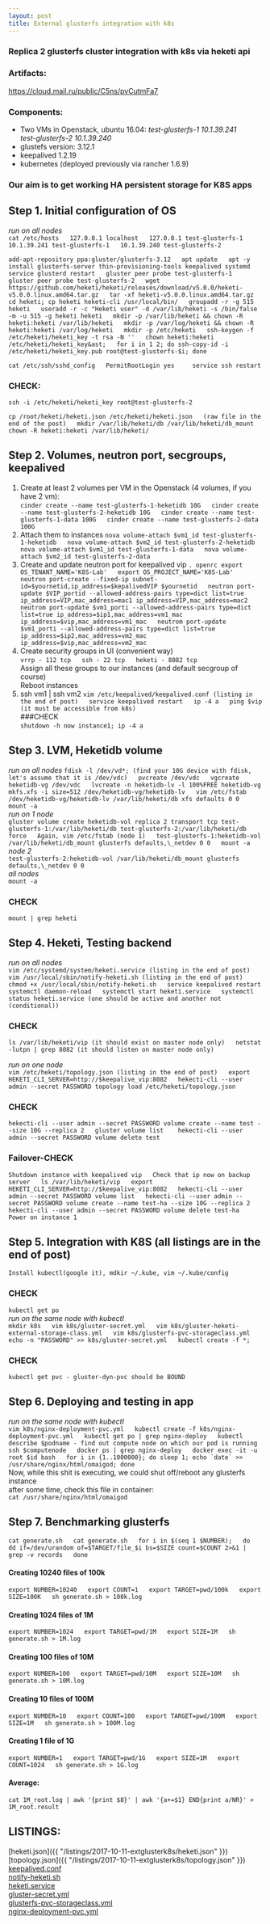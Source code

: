 ```yaml
---
layout: post
title: External glusterfs integration with k8s
---
```

### Replica 2 glusterfs cluster integration with k8s via heketi api  

### Artifacts:  
https://cloud.mail.ru/public/C5ns/pvCutmFa7  

### Components:
- Two VMs in Openstack, ubuntu 16.04:
_test-glusterfs-1 10.1.39.241  
test-glusterfs-2 10.1.39.240_  
- glustefs version: 3.12.1  
- keepalived 1.2.19  
- kubernetes (deployed previously via rancher 1.6.9)  

### Our aim is to get working HA persistent storage for K8S apps  

## Step 1. Initial configuration of OS  
_run on all nodes_  
``cat /etc/hosts  
127.0.0.1 localhost  
127.0.0.1 test-glusterfs-1  
10.1.39.241 test-glusterfs-1  
10.1.39.240 test-glusterfs-2``  

``add-apt-repository ppa:gluster/glusterfs-3.12  
apt update  
apt -y install glusterfs-server thin-provisioning-tools keepalived systemd  
service glusterd restart  
gluster peer probe test-glusterfs-1  
gluster peer probe test-glusterfs-2  
wget https://github.com/heketi/heketi/releases/download/v5.0.0/heketi-v5.0.0.linux.amd64.tar.gz  
tar -xf heketi-v5.0.0.linux.amd64.tar.gz  
cd heketi; cp heketi heketi-cli /usr/local/bin/  
groupadd -r -g 515 heketi  
useradd -r -c "Heketi user" -d /var/lib/heketi -s /bin/false -m -u 515 -g heketi heketi  
mkdir -p /var/lib/heketi && chown -R heketi:heketi /var/lib/heketi  
mkdir -p /var/log/heketi && chown -R heketi:heketi /var/log/heketi  
mkdir -p /etc/heketi  
ssh-keygen -f /etc/heketi/heketi_key -t rsa -N ''  
chown heketi:heketi /etc/heketi/heketi_key&ast;  
for i in 1 2; do ssh-copy-id -i /etc/heketi/heketi_key.pub root@test-glusterfs-$i; done``  

``cat /etc/ssh/sshd_config  
PermitRootLogin yes    
service ssh restart``  
### CHECK:  
``ssh -i /etc/heketi/heketi_key root@test-glusterfs-2``  

``cp /root/heketi/heketi.json /etc/heketi/heketi.json  
(raw file in the end of the post)  
mkdir /var/lib/heketi/db /var/lib/heketi/db_mount  
chown -R heketi:heketi /var/lib/heketi/``  

## Step 2. Volumes, neutron port, secgroups, keepalived
1. Create at least 2 volumes per VM in the Openstack (4 volumes, if you have 2 vm):  
``cinder create --name test-glusterfs-1-heketidb 10G  
cinder create --name test-glusterfs-2-heketidb 10G  
cinder create --name test-glusterfs-1-data 100G  
cinder create --name test-glusterfs-2-data 100G``  
2. Attach them to instances
``nova volume-attach $vm1_id test-glusterfs-1-heketidb  
nova volume-attach $vm2_id test-glusterfs-2-heketidb  
nova volume-attach $vm1_id test-glusterfs-1-data  
nova volume-attach $vm2_id test-glusterfs-2-data``  
3. Create and update neutron port for keepalived vip
``. openrc
export OS_TENANT_NAME='K8S-Lab'  
export OS_PROJECT_NAME='K8S-Lab'  
neutron port-create --fixed-ip subnet-id=$yournetid,ip_address=$kepalivedVIP $yournetid  
neutron port-update $VIP_portid --allowed-address-pairs type=dict list=true ip_address=VIP,mac_address=mac1 ip_address=VIP,mac_address=mac2  
neutrom port-update $vm1_porti --allowed-address-pairs type=dict list=true ip_address=$ip1,mac_address=vm1_mac   ip_address=$vip,mac_address=vm1_mac  
neutrom port-update $vm1_porti --allowed-address-pairs type=dict list=true ip_address=$ip2,mac_address=vm2_mac   ip_address=$vip,mac_address=vm2_mac``  
4. Create security groups in UI (convenient way)  
``vrrp - 112 tcp  
ssh - 22 tcp  
heketi - 8082 tcp``  
Assign all these groups to our instances (and default secgroup of course)  
Reboot instances  
5. ssh vm1 | ssh vm2
``vim /etc/keepalived/keepalived.conf (listing in the end of post)  
service keepalived restart  
ip -4 a  
ping $vip (it must be accessible from k8s)``  
###CHECK  
``shutdown -h now instance1; ip -4 a``  

## Step 3. LVM, Heketidb volume  
_run on all nodes_
``fdisk -l /dev/vd*; (find your 10G device with fdisk, let's assume that it is /dev/vdc)  
pvcreate /dev/vdc  
vgcreate heketidb-vg /dev/vdc  
lvcreate -n heketidb-lv -l 100%FREE heketidb-vg  
mkfs.xfs -i size=512 /dev/heketidb-vg/heketidb-lv  
vim /etc/fstab  
/dev/heketidb-vg/heketidb-lv /var/lib/heketi/db xfs defaults 0 0  
mount -a``  
_run on 1 node_    
``gluster volume create heketidb-vol replica 2 transport tcp test-glusterfs-1:/var/lib/heketi/db test-glusterfs-2:/var/lib/heketi/db force  
Again, vim /etc/fstab (node 1)  
test-glusterfs-1:heketidb-vol /var/lib/heketi/db_mount glusterfs defaults,\_netdev 0 0  
mount -a``  
_node 2_  
``test-glusterfs-2:heketidb-vol /var/lib/heketi/db_mount glusterfs defaults,\_netdev 0 0``  
_all nodes_  
``mount -a``  
### CHECK  
``mount | grep heketi``  

## Step 4. Heketi, Testing backend  
_run on all nodes_  
``vim /etc/systemd/system/heketi.service (listing in the end of post)  
vim /usr/local/sbin/notify-heketi.sh (listing in the end of post)  
chmod +x /usr/local/sbin/notify-heketi.sh  
service keepalived restart  
systemctl daemon-reload  
systemctl start heketi.service  
systemctl status heketi.service (one should be active and another not (conditional))``  
### CHECK  
``ls /var/lib/heketi/vip (it should exist on master node only)  
netstat -lutpn | grep 8082 (it should listen on master node only)  ``

_run on one node_  
``vim /etc/heketi/topology.json (listing in the end of post)  
export HEKETI_CLI_SERVER=http://$keepalive_vip:8082  
hekecti-cli --user admin --secret PASSWORD topology load /etc/heketi/topology.json``  
### CHECK  
``hekecti-cli --user admin --secret PASSWORD volume create --name test --size 10G --replica 2  
gluster volume list   
hekecti-cli --user admin --secret PASSWORD volume delete test``    
### Failover-CHECK  
``Shutdown instance with keepalived vip  
Check that ip now on backup server  
ls /var/lib/heketi/vip  
export HEKETI_CLI_SERVER=http://$keepalive_vip:8082  
hekecti-cli --user admin --secret PASSWORD volume list  
hekecti-cli --user admin --secret PASSWORD volume create --name test-ha --size 10G --replica 2  
hekecti-cli --user admin --secret PASSWORD volume delete test-ha  
Power on instance 1``  

## Step 5. Integration with K8S (all listings are in the end of post)
``Install kubectl(google it), mdkir ~/.kube, vim ~/.kube/config``  
### CHECK  
``kubectl get po``  
_run on the same node with kubectl_  
``mkdir k8s  
vim k8s/gluster-secret.yml  
vim k8s/gluster-heketi-external-storage-class.yml  
vim k8s/glusterfs-pvc-storageclass.yml  
echo -n "PASSWORD" >> k8s/gluster-secret.yml  
kubectl create -f *;``  
### CHECK
``kubectl get pvc - gluster-dyn-pvc should be BOUND``  

## Step 6. Deploying and testing in app
_run on the same node with kubectl_  
``vim k8s/nginx-deployment-pvc.yml  
kubectl create -f k8s/nginx-deployment-pvc.yml  
kubectl get po | grep nginx-deploy  
kubectl describe $podname - find out compute node on which our pod is running  
ssh $computenode  
docker ps | grep nginx-deploy  
docker exec -it -u root $id bash  
for i in {1..1000000}; do sleep 1; echo `date` >> /usr/share/nginx/html/omaigod; done``  
Now, while this shit is executing, we could shut off/reboot any glusterfs instance  
after some time, check this file in container:  
``cat /usr/share/nginx/html/omaigod``  
## Step 7. Benchmarking glusterfs  
``cat generate.sh  
cat generate.sh  
for i in $(seq 1 $NUMBER);  
do  
dd if=/dev/urandom of=$TARGET/file_$i bs=$SIZE count=$COUNT 2>&1 | grep -v records  
done``  
#### Creating 10240 files of 100k
``export NUMBER=10240  
export COUNT=1  
export TARGET=pwd/100k  
export SIZE=100K  
sh generate.sh > 100k.log``  

#### Creating 1024 files of 1M
``export NUMBER=1024  
export TARGET=pwd/1M  
export SIZE=1M  
sh generate.sh > 1M.log ``  

#### Creating 100 files of 10M
``export NUMBER=100  
export TARGET=pwd/10M  
export SIZE=10M  
sh generate.sh > 10M.log``  

#### Creating 10 files of 100M
``export NUMBER=10  
export COUNT=100  
export TARGET=pwd/100M  
export SIZE=1M  
sh generate.sh > 100M.log``  

#### Creating 1 file of 1G
``export NUMBER=1  
export TARGET=pwd/1G  
export SIZE=1M  
export COUNT=1024  
sh generate.sh > 1G.log``  

#### Average:
``cat 1M_root.log | awk '{print $8}' | awk '{a+=$1} END{print a/NR}' > 1M_root.result``  

## LISTINGS:
[heketi.json]({{ "/listings/2017-10-11-extglusterk8s/heketi.json" }})  
[topology.json]({{ "/listings/2017-10-11-extglusterk8s/topology.json" }})  
[keepalived.conf]({{/listings/2017-10-11-extglusterk8s/keepalived.conf}})  
[notify-heketi.sh]({{/listings/2017-10-11-extglusterk8s/notify-heketi.sh}})  
[heketi.service]({{/listings/2017-10-11-extglusterk8s/heketi.service}})  
[gluster-secret.yml]({{/listings/2017-10-11-extglusterk8s/gluster-secret.yml}})  
[glusterfs-pvc-storageclass.yml]({{/listings/2017-10-11-extglusterk8s/glusterfs-pvc-storageclass.yml}})  
[nginx-deployment-pvc.yml]({{/listings/2017-10-11-extglusterk8s/nginx-deployment-pvc.yml}})  
